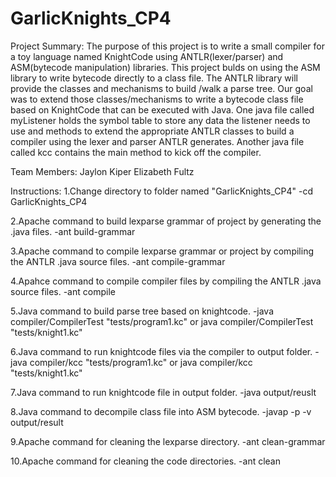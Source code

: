 # GarlicKnights_CP4

Project Summary:
The purpose of this project is to write a small compiler for a toy language named KnightCode using ANTLR(lexer/parser) and ASM(bytecode manipulation) libraries. This project bulds on using the ASM library to write bytecode directly to a class file. The ANTLR library will provide the classes and mechanisms to build /walk a parse tree. Our goal was to extend those classes/mechanisms to write a bytecode class file based on KnightCode that can be executed with Java. One java file called myListener holds the symbol table to store any data the listener needs to use and methods to extend the appropriate ANTLR classes to build a compiler using the lexer and parser ANTLR generates. Another java file called kcc contains the main method to kick off the compiler.

Team Members:
Jaylon Kiper
Elizabeth Fultz

Instructions:
1.Change directory to folder named "GarlicKnights_CP4"
-cd GarlicKnights_CP4

2.Apache command to build lexparse grammar of project by generating the .java files.
-ant build-grammar

3.Apache command to compile lexparse grammar or project by compiling the ANTLR .java source files.
-ant compile-grammar

4.Apahce command to compile compiler files by compiling the ANTLR .java source files.
-ant compile

5.Java command to build parse tree based on knightcode.
-java compiler/CompilerTest "tests/program1.kc" or java compiler/CompilerTest "tests/knight1.kc"

6.Java command to run knightcode files via the compiler to output folder.
-java compiler/kcc "tests/program1.kc" or java compiler/kcc "tests/knight1.kc"

7.Java command to run knightcode file in output folder.
-java output/reuslt

8.Java command to decompile class file into ASM bytecode.
-javap -p -v output/result

9.Apache command for cleaning the lexparse directory.
-ant clean-grammar

10.Apache command for cleaning the code directories.
-ant clean
